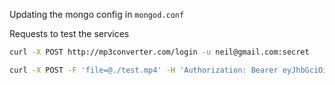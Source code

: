 Updating the mongo config in `mongod.conf`


Requests to test the services
```sh
curl -X POST http://mp3converter.com/login -u neil@gmail.com:secret

curl -X POST -F 'file=@./test.mp4' -H 'Authorization: Bearer eyJhbGciOiJIUzI1NiIsInR5cCI6IkpXVCJ9.eyJ1c2VybmFtZSI6Im5laWxAZ21haWwuY29tIiwiZXhwIjoxNjk2MTExNzY0LCJpYXQiOjE2OTYwMjUzNjQsImFkbWluIjp0cnVlfQ.oOpTJhC_jgqL87TCaWUdwFDDGksLjHRsWsX7XLzwLrU' http://mp3converter.com/upload
```
